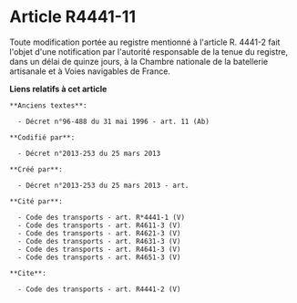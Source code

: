 # Article R4441-11

Toute modification portée au registre mentionné à l'article R. 4441-2 fait l'objet d'une notification par l'autorité
responsable de la tenue du registre, dans un délai de quinze jours, à la Chambre nationale de la batellerie artisanale et à
Voies navigables de France.

**Liens relatifs à cet article**

	**Anciens textes**:

	  - Décret n°96-488 du 31 mai 1996 - art. 11 (Ab)

	**Codifié par**:

	  - Décret n°2013-253 du 25 mars 2013

	**Créé par**:

	  - Décret n°2013-253 du 25 mars 2013 - art.

	**Cité par**:

	  - Code des transports - art. R*4441-1 (V)
	  - Code des transports - art. R4611-3 (V)
	  - Code des transports - art. R4621-3 (V)
	  - Code des transports - art. R4631-3 (V)
	  - Code des transports - art. R4641-3 (V)
	  - Code des transports - art. R4651-3 (V)

	**Cite**:

	  - Code des transports - art. R4441-2 (V)
